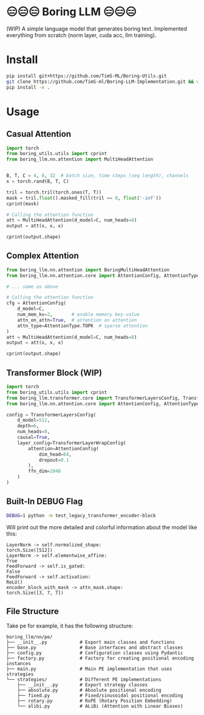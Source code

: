 # 😑😑😑 Boring LLM 😑😑😑 

(WIP) A simple language model that generates boring text. Implemented everything from scratch (norm layer, cuda acc, llm training).


# Install
```bash
pip install git+https://github.com/TimS-ML/Boring-Utils.git
git clone https://github.com/TimS-ml/Boring-LLM-Implementation.git && cd Boring-LLM-Implementation
pip install -e .
```


# Usage
## Casual Attention
```python
import torch
from boring_utils.utils import cprint
from boring_llm.nn.attention import MultiHeadAttention


B, T, C = 4, 8, 32  # batch size, time steps (seq length), channels
x = torch.rand(B, T, C)

tril = torch.tril(torch.ones(T, T))
mask = tril.float().masked_fill(tril == 0, float('-inf'))
cprint(mask)

# Calling the attention function
att = MultiHeadAttention(d_model=C, num_heads=8)
output = att(x, x, x)

cprint(output.shape)
```


## Complex Attention
```python
from boring_llm.nn.attention import BoringMultiHeadAttention 
from boring_llm.nn.attention.core import AttentionConfig, AttentionType

# ... same as above

# Calling the attention function
cfg = AttentionConfig(
    d_model=C,
    num_mem_kv=2,       # enable memory key-value
    attn_on_attn=True,  # attention on attention
    attn_type=AttentionType.TOPK  # sparse attention
)
att = MultiHeadAttention(d_model=C, num_heads=8)
output = att(x, x, x)

cprint(output.shape)
```


## Transformer Block (WIP)
```python
import torch
from boring_utils.utils import cprint
from boring_llm.transformer.core import TransformerLayersConfig, TransformerLayerWrapConfig
from boring_llm.nn.attention.core import AttentionConfig, AttentionType

config = TransformerLayersConfig(
    d_model=512,
    depth=6,
    num_heads=8,
    causal=True,
    layer_config=TransformerLayerWrapConfig(
        attention=AttentionConfig(
            dim_head=64,
            dropout=0.1
        ),
        ffn_dim=2048
    )
)
```


## Built-In DEBUG Flag
```bash
DEBUG=1 python -m test_legacy_transformer_encoder-block
```

Will print out the more detailed and colorful information about the model like this:
```
LayerNorm -> self.normalized_shape:
torch.Size([512])
LayerNorm -> self.elementwise_affine:
True
FeedForward -> self.is_gated:
False
FeedForward -> self.activation:
ReLU()
encoder_block_with_mask -> attn_mask.shape:
torch.Size([3, 7, 7])
```


## File Structure
Take pe for example, it has the following structure:
```
boring_llm/nn/pe/
├── __init__.py            # Export main classes and functions
├── base.py                # Base interfaces and abstract classes
├── config.py              # Configuration classes using Pydantic
├── factory.py             # Factory for creating positional encoding instances
├── main.py                # Main PE implementation that uses strategies
└── strategies/            # Different PE implementations
    ├── __init__.py        # Export strategy classes
    ├── absolute.py        # Absolute positional encoding
    ├── fixed.py           # Fixed/sinusoidal positional encoding
    ├── rotary.py          # RoPE (Rotary Position Embedding)
    └── alibi.py           # ALiBi (Attention with Linear Biases)
```